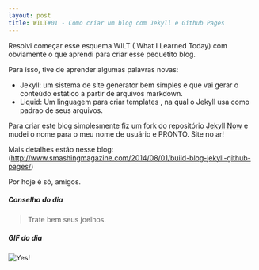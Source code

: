 ```yaml
---
layout: post
title: WILT#01 - Como criar um blog com Jekyll e Github Pages
---
```



Resolvi começar esse esquema WILT ( What I Learned Today) com obviamente o que aprendi para criar esse pequetito blog.

Para isso, tive de aprender algumas palavras novas: 

  - Jekyll: um sistema de site generator bem simples e que vai gerar o conteúdo estático a partir de arquivos markdown.
  - Liquid: Um linguagem para criar templates , na qual o Jekyll usa como padrao de seus arquivos.

Para criar este blog simplesmente fiz um fork do repositório [Jekyll Now](https://github.com/barryclark/jekyll-now) e mudei o nome para o meu nome de usuário e PRONTO.
Site no ar!

Mais detalhes estão nesse blog: (http://www.smashingmagazine.com/2014/08/01/build-blog-jekyll-github-pages/)

Por hoje é só, amigos. 


##### Conselho do dia

> Trate bem seus joelhos.

##### GIF do dia

![Yes!](http://media.tumblr.com/tumblr_lfjybgJPTA1qbj8fy.gif)
